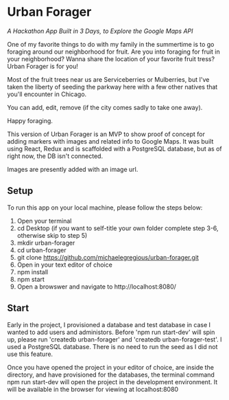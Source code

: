 # Urban Forager

_A Hackathon App Built in 3 Days, to Explore the Google Maps API_

One of my favorite things to do with my family in the summertime is to go foraging around our neighborhood for fruit. Are you into foraging for fruit in your neighborhood? Wanna share the location of your favorite fruit tress? Urban Forager is for you!

Most of the fruit trees near us are Serviceberries or Mulberries, but I've taken the liberty of seeding the parkway here with a few other natives that you'll encounter in Chicago.

You can add, edit, remove (if the city comes sadly to take one away).

Happy foraging.

This version of Urban Forager is an MVP to show proof of concept for adding markers with images and related info to Google Maps. It was built using React, Redux and is scaffolded with a PostgreSQL database, but as of right now, the DB isn't connected.

Images are presently added with an image url.

## Setup

To run this app on your local machine, please follow the steps below:

1.  Open your terminal
2.  cd Desktop (if you want to self-title your own folder complete step 3-6, otherwise skip to step 5)
3.  mkdir urban-forager
4.  cd urban-forager
5.  git clone https://github.com/michaelegregious/urban-forager.git
6.  Open in your text editor of choice
7.  npm install
8.  npm start
9.  Open a browswer and navigate to http://localhost:8080/

## Start

Early in the project, I provisioned a database and test database in case I wanted to add users and administors. Before 'npm run start-dev' will spin up, please run 'createdb urban-forager' and 'createdb urban-forager-test'. I used a PostgreSQL database. There is no need to run the seed as I did not use this feature.

Once you have opened the project in your editor of choice, are inside the directory, and have provisioned for the databases, the terminal command npm run start-dev will open the project in the development environment. It will be available in the browser for viewing at localhost:8080
